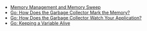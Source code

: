 * [Memory Management and Memory Sweep](https://medium.com/a-journey-with-go/go-memory-management-and-memory-sweep-cc71b484de05)
* [Go: How Does the Garbage Collector Mark the Memory?](https://medium.com/a-journey-with-go/go-how-does-the-garbage-collector-mark-the-memory-72cfc12c6976)
* [Go: How Does the Garbage Collector Watch Your Application?](https://medium.com/a-journey-with-go/go-how-does-the-garbage-collector-watch-your-application-dbef99be2c35)
* [Go: Keeping a Variable Alive](https://medium.com/a-journey-with-go/go-keeping-a-variable-alive-c28e3633673a)
